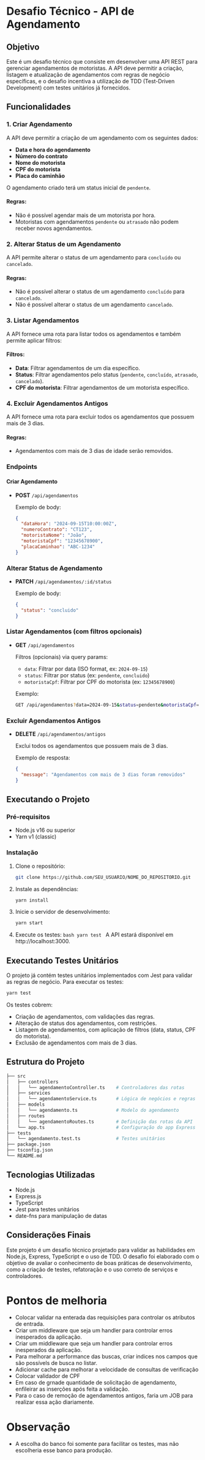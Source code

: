 # Desafio Técnico - API de Agendamento

## Objetivo

Este é um desafio técnico que consiste em desenvolver uma API REST para gerenciar agendamentos de motoristas. A API deve permitir a criação, listagem e atualização de agendamentos com regras de negócio específicas, e o desafio incentiva a utilização de TDD (Test-Driven Development) com testes unitários já fornecidos.

## Funcionalidades

### 1. Criar Agendamento

A API deve permitir a criação de um agendamento com os seguintes dados:

- **Data e hora do agendamento**
- **Número do contrato**
- **Nome do motorista**
- **CPF do motorista**
- **Placa do caminhão**

O agendamento criado terá um status inicial de `pendente`.

#### Regras:

- Não é possível agendar mais de um motorista por hora.
- Motoristas com agendamentos `pendente` ou `atrasado` não podem receber novos agendamentos.

### 2. Alterar Status de um Agendamento

A API permite alterar o status de um agendamento para `concluído` ou `cancelado`.

#### Regras:

- Não é possível alterar o status de um agendamento `concluído` para `cancelado`.
- Não é possível alterar o status de um agendamento `cancelado`.

### 3. Listar Agendamentos

A API fornece uma rota para listar todos os agendamentos e também permite aplicar filtros:

#### Filtros:

- **Data**: Filtrar agendamentos de um dia específico.
- **Status**: Filtrar agendamentos pelo status (`pendente`, `concluído`, `atrasado`, `cancelado`).
- **CPF do motorista**: Filtrar agendamentos de um motorista específico.

### 4. Excluir Agendamentos Antigos

A API fornece uma rota para excluir todos os agendamentos que possuem mais de 3 dias.

#### Regras:

- Agendamentos com mais de 3 dias de idade serão removidos.

### Endpoints

#### Criar Agendamento

- **POST** `/api/agendamentos`

  Exemplo de body:

  ```json
  {
    "dataHora": "2024-09-15T10:00:00Z",
    "numeroContrato": "CT123",
    "motoristaNome": "João",
    "motoristaCpf": "12345678900",
    "placaCaminhao": "ABC-1234"
  }
  ```

### Alterar Status de Agendamento

- **PATCH** `/api/agendamentos/:id/status`

  Exemplo de body:

  ```json
  {
    "status": "concluido"
  }
  ```

### Listar Agendamentos (com filtros opcionais)

- **GET** `/api/agendamentos`

  Filtros (opcionais) via query params:

  - `data`: Filtrar por data (ISO format, ex: `2024-09-15`)
  - `status`: Filtrar por status (ex: `pendente`, `concluido`)
  - `motoristaCpf`: Filtrar por CPF do motorista (ex: `12345678900`)

  Exemplo:

  ```bash
  GET /api/agendamentos?data=2024-09-15&status=pendente&motoristaCpf=12345678900
  ```

### Excluir Agendamentos Antigos

- **DELETE** `/api/agendamentos/antigos`

  Exclui todos os agendamentos que possuem mais de 3 dias.

  Exemplo de resposta:

  ```json
  {
    "message": "Agendamentos com mais de 3 dias foram removidos"
  }
  ```

## Executando o Projeto

### Pré-requisitos

- Node.js v16 ou superior
- Yarn v1 (classic)

### Instalação

1. Clone o repositório:
   ```bash
   git clone https://github.com/SEU_USUARIO/NOME_DO_REPOSITORIO.git
   ```
2. Instale as dependências:
   ```bash
   yarn install
   ```
3. Inicie o servidor de desenvolvimento:
   ```bash
   yarn start
   ```
4. Execute os testes:
   `bash
yarn test
`
   A API estará disponível em http://localhost:3000.

## Executando Testes Unitários

O projeto já contém testes unitários implementados com Jest para validar as regras de negócio. Para executar os testes:

```bash
yarn test
```

Os testes cobrem:

- Criação de agendamentos, com validações das regras.
- Alteração de status dos agendamentos, com restrições.
- Listagem de agendamentos, com aplicação de filtros (data, status, CPF do motorista).
- Exclusão de agendamentos com mais de 3 dias.

## Estrutura do Projeto

```bash
├── src
│   ├── controllers
│   │   └── agendamentoController.ts    # Controladores das rotas
│   ├── services
│   │   └── agendamentoService.ts       # Lógica de negócios e regras
│   ├── models
│   │   └── agendamento.ts              # Modelo do agendamento
│   ├── routes
│   │   └── agendamentoRoutes.ts        # Definição das rotas da API
│   └── app.ts                          # Configuração do app Express
├── tests
│   └── agendamento.test.ts             # Testes unitários
├── package.json
├── tsconfig.json
└── README.md

```

## Tecnologias Utilizadas

- Node.js
- Express.js
- TypeScript
- Jest para testes unitários
- date-fns para manipulação de datas

## Considerações Finais

Este projeto é um desafio técnico projetado para validar as habilidades em Node.js, Express, TypeScript e o uso de TDD. O desafio foi elaborado com o objetivo de avaliar o conhecimento de boas práticas de desenvolvimento, como a criação de testes, refatoração e o uso correto de serviços e controladores.

# Pontos de melhoria

- Colocar validar na enterada das requisições para controlar os atributos de entrada.
- Criar um middleware que seja um handler para controlar erros inesperados da aplicação.
- Criar um middleware que seja um handler para controlar erros inesperados da aplicação.
- Para melhorar a performance das buscas, criar indices nos campos que são possívels de busca no listar.
- Adicionar cache para melhorar a velocidade de consultas de verificação
- Colocar validador de CPF
- Em caso de grnade quantidade de solicitação de agendamento, enfileirar as inserções após feita a validação.
- Para o caso de remoção de agendamentos antigos, faria um JOB para realizar essa ação diariamente.

# Observação

- A escolha do banco foi somente para facilitar os testes, mas não escolheria esse banco para produção.
